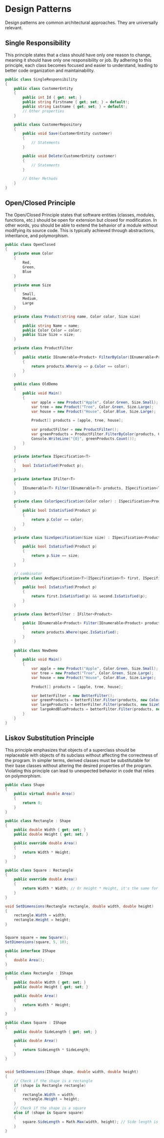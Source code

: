 # Design Patterns
Design patterns are common architectural approaches. They are universally relevant.

## Single Responsibility
This principle states that a class should have only one reason to change, meaning it should have only one responsibility or job. By adhering to this principle, each class becomes focused and easier to understand, leading to better code organization and maintainability.

```csharp
public class SingleResponsibility
{
    public class CustomerEntity
    {
        public int Id { get; set; }
        public string Firstname { get; set; } = default!;
        public string Lastname { get; set; } = default!;
        // Other properties
    }

    public class CustomerRepository
    {
        public void Save(CustomerEntity customer)
        {
            // Statements
        }

        public void Delete(CustomerEntity customer)
        {
            // Statements
        }
        
        // Other Methods
    }
}
```

## Open/Closed Principle

The Open/Closed Principle states that software entities (classes, modules, functions, etc.) should be open for extension but closed for modification. In other words, you should be able to extend the behavior of a module without modifying its source code. This is typically achieved through abstractions, inheritance, and polymorphism.

```csharp
public class OpenClosed
{
    private enum Color
    {
        Red,
        Green,
        Blue
    }

    private enum Size
    {
        Small,
        Medium,
        Large
    }

    private class Product(string name, Color color, Size size)
    {
        public string Name = name;
        public Color Color = color;
        public Size Size = size;
    }

    private class ProductFilter
    {
        public static IEnumerable<Product> FilterByColor(IEnumerable<Product> products, Color color)
        {
            return products.Where(p => p.Color == color);
        }
    }

    public class OldDemo
    {
        public void Main()
        {
            var apple = new Product("Apple", Color.Green, Size.Small);
            var tree = new Product("Tree", Color.Green, Size.Large);
            var house = new Product("House", Color.Blue, Size.Large);
            
            Product[] products = [apple, tree, house];
            
            var productFilter = new ProductFilter();
            var greenProducts = ProductFilter.FilterByColor(products, Color.Green);
            Console.WriteLine("{0}", greenProducts.Count());
        }
    }

    private interface ISpecification<T>
    {
        bool IsSatisfied(Product p);
    }

    private interface IFilter<T>
    {
        IEnumerable<T> Filter(IEnumerable<T> products, ISpecification<T> spec);
    }

    private class ColorSpecification(Color color) : ISpecification<Product>
    {
        public bool IsSatisfied(Product p)
        {
            return p.Color == color;
        }
    }

    private class SizeSpecification(Size size) : ISpecification<Product>
    {
        public bool IsSatisfied(Product p)
        {
            return p.Size == size;
        }
    }

    // combinator
    private class AndSpecification<T>(ISpecification<T> first, ISpecification<T> second) : ISpecification<T>
    {
        public bool IsSatisfied(Product p)
        {
            return first.IsSatisfied(p) && second.IsSatisfied(p);
        }
    }

    private class BetterFilter : IFilter<Product>
    {
        public IEnumerable<Product> Filter(IEnumerable<Product> products, ISpecification<Product> spec)
        {
            return products.Where(spec.IsSatisfied);
        }
    }
    
    public class NewDemo
    {
        public void Main()
        {
            var apple = new Product("Apple", Color.Green, Size.Small);
            var tree = new Product("Tree", Color.Green, Size.Large);
            var house = new Product("House", Color.Blue, Size.Large);
            
            Product[] products = [apple, tree, house];

            var betterFilter = new BetterFilter();
            var greenProducts = betterFilter.Filter(products, new ColorSpecification(Color.Green));
            var largeProducts = betterFilter.Filter(products, new SizeSpecification(Size.Large));
            var largeAndBlueProducts = betterFilter.Filter(products, new AndSpecification<Product>(new SizeSpecification(Size.Large), new ColorSpecification(Color.Blue)));
        }
    }
}
```

## Liskov Substitution Principle

This principle emphasizes that objects of a superclass should be replaceable with objects of its subclass without affecting the correctness of the program. In simpler terms, derived classes must be substitutable for their base classes without altering the desired properties of the program. Violating this principle can lead to unexpected behavior in code that relies on polymorphism.

```csharp
public class Shape
{
    public virtual double Area()
    {
        return 0;
    }
}

public class Rectangle : Shape
{
    public double Width { get; set; }
    public double Height { get; set; }

    public override double Area()
    {
        return Width * Height;
    }
}

public class Square : Rectangle
{
    public override double Area()
    {
        return Width * Width; // Or Height * Height, it's the same for a square
    }
}
```
```csharp
void SetDimensions(Rectangle rectangle, double width, double height)
{
    rectangle.Width = width;
    rectangle.Height = height;
}

```
```csharp

Square square = new Square();
SetDimensions(square, 5, 10);

```

```csharp
public interface IShape
{
    double Area();
}

public class Rectangle : IShape
{
    public double Width { get; set; }
    public double Height { get; set; }

    public double Area()
    {
        return Width * Height;
    }
}

public class Square : IShape
{
    public double SideLength { get; set; }

    public double Area()
    {
        return SideLength * SideLength;
    }
}

```
```csharp

void SetDimensions(IShape shape, double width, double height)
{
    // Check if the shape is a rectangle
    if (shape is Rectangle rectangle)
    {
        rectangle.Width = width;
        rectangle.Height = height;
    }
    // Check if the shape is a square
    else if (shape is Square square)
    {
        square.SideLength = Math.Max(width, height); // Side length is the maximum of width or height for a square
    }
}

```

